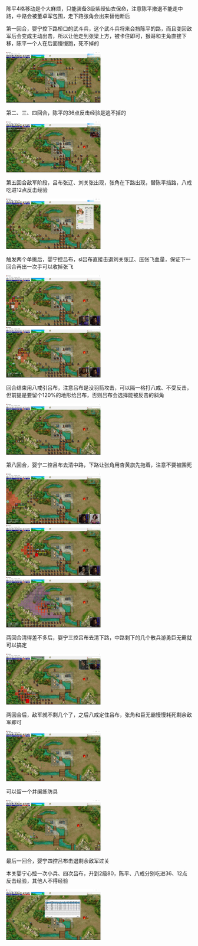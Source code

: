 

陈平4格移动是个大麻烦，只能装备3级紫绶仙衣保命，注意陈平撤退不能走中路，中路会被董卓军包围，走下路张角会出来替他断后

第一回合，婴宁控下路桥口的武斗兵，这个武斗兵将来会挡陈平的路，而且变回敌军后会变成主动出击，所以让他走到张梁上方，被卡住即可，猴哥和主角直接下移，陈平一个人在后面慢慢跑，死不掉的

<img src="https://raw.githubusercontent.com/Avanti1980/myth-of-three-kingdoms/master/img/04/01.jpg" style="zoom:25%;" />

第二、三、四回合，陈平的36点反击经验是逃不掉的

<img src="https://raw.githubusercontent.com/Avanti1980/myth-of-three-kingdoms/master/img/04/02.jpg" style="zoom:25%;" />

第五回合敌军阶段，吕布张辽、刘关张出现，张角在下路出现，替陈平挡路，八戒吃进12点反击经验

<img src="https://raw.githubusercontent.com/Avanti1980/myth-of-three-kingdoms/master/img/04/03.jpg" style="zoom:25%;" />

触发两个单挑后，婴宁控吕布，sl吕布直接击退刘关张辽、压张飞血量，保证下一回合再出一次手可以收掉张飞

<img src="https://raw.githubusercontent.com/Avanti1980/myth-of-three-kingdoms/master/img/04/04.jpg" style="zoom:25%;" />

<img src="https://raw.githubusercontent.com/Avanti1980/myth-of-three-kingdoms/master/img/04/05.jpg" style="zoom:25%;" />

回合结束用八戒引吕布，注意吕布是没羽箭攻击，可以隔一格打八戒、不受反击，但前提是要留个120%的地形给吕布，否则吕布会选择能被反击的斜角

<img src="https://raw.githubusercontent.com/Avanti1980/myth-of-three-kingdoms/master/img/04/06.jpg" style="zoom:25%;" />

第八回合，婴宁二控吕布去清中路，下路让张角用杏黄旗先拖着，注意不要被围死

<img src="https://raw.githubusercontent.com/Avanti1980/myth-of-three-kingdoms/master/img/04/07.jpg" style="zoom:25%;" />
<img src="https://raw.githubusercontent.com/Avanti1980/myth-of-three-kingdoms/master/img/04/08.jpg" style="zoom:25%;" />
<img src="https://raw.githubusercontent.com/Avanti1980/myth-of-three-kingdoms/master/img/04/09.jpg" style="zoom:25%;" />

两回合清得差不多后，婴宁三控吕布去清下路，中路剩下的几个散兵游勇巨无霸就可以搞定

<img src="https://raw.githubusercontent.com/Avanti1980/myth-of-three-kingdoms/master/img/04/10.jpg" style="zoom:25%;" />

两回合后，敌军就不剩几个了，之后八戒定住吕布，张角和巨无霸慢慢耗死剩余敌军即可

<img src="https://raw.githubusercontent.com/Avanti1980/myth-of-three-kingdoms/master/img/04/11.jpg" style="zoom:25%;" />

可以留一个井阑练防具

<img src="https://raw.githubusercontent.com/Avanti1980/myth-of-three-kingdoms/master/img/04/12.jpg" style="zoom:25%;" />

最后一回合，婴宁四控吕布击退剩余敌军过关

本关婴宁心控一次小兵、四次吕布，升到2级80，陈平、八戒分别吃进36、12点反击经验，其他人不得经验

<img src="https://raw.githubusercontent.com/Avanti1980/myth-of-three-kingdoms/master/img/04/13.jpg" style="zoom:25%;" />

